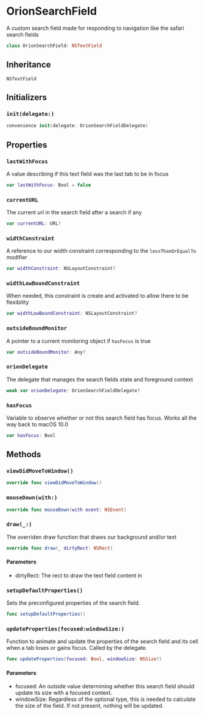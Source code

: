# OrionSearchField

A custom search field made for responding to navigation like the
safari search fields

``` swift
class OrionSearchField: NSTextField 
```

## Inheritance

`NSTextField`

## Initializers

### `init(delegate:)`

``` swift
convenience init(delegate: OrionSearchFieldDelegate) 
```

## Properties

### `lastWithFocus`

A value describing if this text field was the last tab to be in focus

``` swift
var lastWithFocus: Bool = false
```

### `currentURL`

The current url in the search field after a search if any

``` swift
var currentURL: URL?
```

### `widthConstraint`

A reference to our width constraint corresponding
to the `lessThanOrEqualTo` modifier

``` swift
var widthConstraint: NSLayoutConstraint?
```

### `widthLowBoundConstraint`

When needed, this constraint is create and activated to allow there
to be flexibility

``` swift
var widthLowBoundConstraint: NSLayoutConstraint?
```

### `outsideBoundMonitor`

A pointer to a current monitoring object if `hasFocus` is true

``` swift
var outsideBoundMonitor: Any?
```

### `orionDelegate`

The delegate that manages the search fields state
and foreground context

``` swift
weak var orionDelegate: OrionSearchFieldDelegate?
```

### `hasFocus`

Variable to observe whether or not this search field has focus.
Works all the way back to macOS 10.0

``` swift
var hasFocus: Bool 
```

## Methods

### `viewDidMoveToWindow()`

``` swift
override func viewDidMoveToWindow() 
```

### `mouseDown(with:)`

``` swift
override func mouseDown(with event: NSEvent) 
```

### `draw(_:)`

The overriden draw function that draws our background and/or text

``` swift
override func draw(_ dirtyRect: NSRect) 
```

#### Parameters

  - dirtyRect: The rect to draw the text field content in

### `setupDefaultProperties()`

Sets the preconfigured properties of the search field.

``` swift
func setupDefaultProperties() 
```

### `updateProperties(focused:windowSize:)`

Function to animate and update the properties of the search field and its cell
when a tab loses or gains focus. Called by the delegate.

``` swift
func updateProperties(focused: Bool, windowSize: NSSize?) 
```

#### Parameters

  - focused: An outside value determining whether this search field should update its size with a focused context.
  - windowSize: Regardless of the optional type, this is needed to calculate the size of the field. If not present, nothing will be updated.
